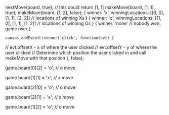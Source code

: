 <scribt>

nextMove(board, true); // this could return [1, 1]
makeMove(board, [1, 1], true);
makeMove(board, [1, 2], false);
{
winner: 'x',
    winningLocations: [[0, 0], [1, 1], [2, 2]] // locations of winning Xs
    }
    {
    winner: 'o',
    winningLocations: [[1, 0], [1, 1], [1, 2]] // locations of winning Os
    }
    {
    winner: 'none' // nobody won, game over
    }
    
    canvas.addEventListener('click', function(evt) {
  // evt.offsetX - x of where the user clicked
  // evt.offsetY - y of where the user clicked
  // Determine which position the user clicked in and call makeMove with that position
}, false);

game.board[0][2] = 'o'; // o move

game.board[1][1] = 'x'; // x move

game.board[2][0] = 'o'; // o move

game.board[2][1] = 'x'; // x move

game.board[1][2] = 'o'; // o move

</scribt>
